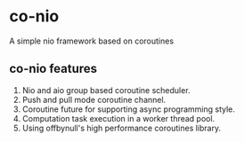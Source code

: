 # co-nio
A simple nio framework based on coroutines

## co-nio features
1. Nio and aio group based coroutine scheduler.
2. Push and pull mode coroutine channel.
3. Coroutine future for supporting async programming style.
4. Computation task execution in a worker thread pool.
5. Using offbynull's high performance coroutines library.

